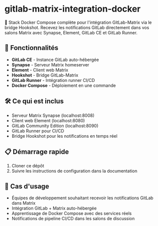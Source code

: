 # gitlab-matrix-integration-docker
🐳 Stack Docker Compose complète pour l'intégration GitLab-Matrix via le bridge Hookshot. Recevez les notifications GitLab directement dans vos salons Matrix avec Synapse, Element, GitLab CE et GitLab Runner.

## 🚀 Fonctionnalités

- **GitLab CE** - Instance GitLab auto-hébergée
- **Synapse** - Serveur Matrix homeserver
- **Element** - Client web Matrix
- **Hookshot** - Bridge GitLab-Matrix
- **GitLab Runner** - Intégration runner CI/CD
- **Docker Compose** - Déploiement en une commande

## 🛠️  Ce qui est inclus

- Serveur Matrix Synapse (localhost:8008)
- Client web Element (localhost:8080)
- GitLab Community Edition (localhost:8090)
- GitLab Runner pour CI/CD
- Bridge Hookshot pour les notifications en temps réel

## 📋 Démarrage rapide

1. Cloner ce dépôt
2. Suivre les instructions de configuration dans la documentation

## 🎯 Cas d'usage

- Équipes de développement souhaitant recevoir les notifications GitLab dans Matrix
- Intégration GitLab + Matrix auto-hébergée
- Apprentissage de Docker Compose avec des services réels
- Notifications de pipeline CI/CD dans les salons de discussion
